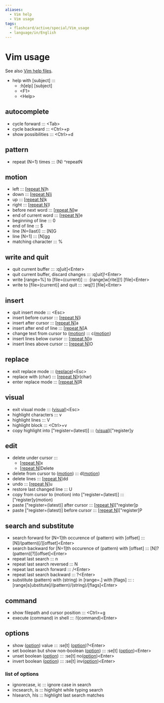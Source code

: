 ```yaml
---
aliases:
  - Vim help
  - Vim usage
tags:
  - flashcard/active/special/Vim_usage
  - language/in/English
---
```


# Vim usage

See also [Vim help files](https://vimhelp.org/).

- help with \[subject\] ::: <ul><li>:h[elp] [subject]</li><li>&lt;F1&gt;</li><li>&lt;Help&gt;</li></ul>

## autocomplete

- cycle forward ::: \<Tab\>
- cycle backward ::: \<Ctrl\>+p
- show possibilities ::: \<Ctrl\>+d

## pattern

- repeat (N=1) times ::: (N) <a id="^repeatN"></a>^repeatN

## motion

- left ::: \[[repeat N](#^repeatN)\]h
- down ::: \[[repeat N](#^repeatN)\]j
- up ::: \[[repeat N](#^repeatN)\]k
- right ::: \[[repeat N](#^repeatN)\]l
- before next word ::: \[[repeat N](#^repeatN)\]w
- end of current word ::: \[[repeat N](#^repeatN)\]e
- beginning of line ::: 0
- end of line ::: $
- line \[N=(last)\] ::: \[N\]G
- line \[N=1\] ::: \[N\]gg
- matching character ::: %

## write and quit

- quit current buffer ::: :q\[uit\]\<Enter\>
- quit current buffer, discard changes ::: :q\[uit\]!\<Enter\>
- write \[range=%\] to \[file=(current)\] ::: :\[range\]w\[rite\]\[!\] \[file\]\<Enter\>
- write to \[file=(current)\] and quit ::: :wq[!] \[file\]\<Enter\>

## insert

- quit insert mode ::: \<Esc\>
- insert before cursor ::: \[[repeat N](#^repeatN)\]i
- insert after cursor ::: \[[repeat N](#^repeatN)\]a
- insert after end of line ::: \[[repeat N](#^repeatN)\]A
- change text from cursor to ([motion](#motion)) ::: c([motion](#motion))
- insert lines below cursor ::: \[[repeat N](#^repeatN)\]o
- insert lines above cursor ::: \[[repeat N](#^repeatN)\]O

## replace

- exit replace mode ::: ([replace](#replace))\<Esc\>
- replace with (char) ::: \[[repeat N](#^repeatN)\]r(char)
- enter replace mode ::: \[[repeat N](#^repeatN)\]R

## visual

- exit visual mode ::: ([visual](#visual))\<Esc\>
- highlight characters ::: v
- highlight lines ::: V
- highlight block ::: \<Ctrl\>+v
- copy highlight into \["register=(latest)\] ::: ([visual](#visual))\["register\]y

## edit

- delete under cursor ::: <ul><li>\[[repeat N](#^repeatN)\]x</li><li>\[[repeat N](#^repeatN)\]Delete</li></ul>
- delete from cursor to ([motion](#motion)) ::: d([motion](#motion))
- delete lines ::: \[[repeat N](#^repeatN)\]dd
- undo ::: \[[repeat N](#^repeatN)\]u
- restore last changed line ::: U
- copy from cursor to (motion) into \["register=(latest)\] ::: \["register\]y(motion)
- paste \["register=(latest)\] after cursor ::: \[[repeat N](#^repeatN)\]\["register\]p
- paste \["register=(latest)\] before cursor ::: \[[repeat N](#^repeatN)\]\["register\]P

## search and substitute

- search forward for \[N=1\]th occurence of (pattern) with \[offset\] ::: \[N\]/(pattern)\[/\]\[offset\]\<Enter\>
- search backward for \[N=1\]th occurence of (pattern) with \[offset\] ::: \[N\]?(pattern)\[?\]\[offset\]\<Enter\>
- repeat last search ::: n
- repeat last search reversed ::: N
- repeat last search forward ::: /\<Enter\>
- repeat last search backward ::: ?\<Enter\>
- substitute (pattern) with (string) in \[range=.\] with \[flags\] ::: :\[range\]s\[ubstitute\]/(pattern)/(string)/\[flags\]\<Enter\>

## command

- show filepath and cursor position ::: \<Ctrl\>+g
- execute (command) in shell ::: :!(command)\<Enter\>

## options

- show ([option](#list%20of%20options)) value ::: :se\[t\] ([option](#list%20of%20options))?\<Enter\>
- set boolean but show non-boolean ([option](#list%20of%20options)) ::: :se\[t\] ([option](#list%20of%20options))\<Enter\>
- unset boolean ([option](#list%20of%20options)) ::: :se\[t\] no([option](#list%20of%20options))\<Enter\>
- invert boolean ([option](#list%20of%20options)) ::: :se\[t\] inv([option](#list%20of%20options))\<Enter\>

### list of options

- ignorecase, ic ::: ignore case in search
- incsearch, is ::: highlight while typing search
- hlsearch, hls ::: highlight last search matches
